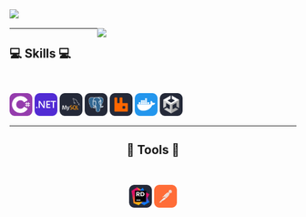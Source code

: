 <div align="left">
  <a href="https://git.io/typing-svg">
    <img src="https://readme-typing-svg.herokuapp.com/?lines=Welcome+To+My+Profil;I'm+LilNesquuik;A+Silly+Developper&center=true&size=30&color=#F8F8FF">
  </a>

  <a href="https://discord.com/users/542790005219655687"><img align="right" width="350" src="https://lanyard.kyrie25.me/api/542790005219655687?imgStyle=square&gradient=e9d6d5-e9d6d5-f3b1b4-ffffff&bg=0d1117"></a>
</div>

<hr>

<h2 align="left">💻 Skills 💻</h2>
<br>
<p align="left">
  <code><img title="CSharp" height="40" src="https://github.com/tandpfun/skill-icons/blob/main/icons/CS.svg"></code>
  <code><img title="Dotnet" height="40" src="https://github.com/tandpfun/skill-icons/blob/main/icons/DotNet.svg"></code>
  <code><img title="Mysql" height="40" src="https://github.com/tandpfun/skill-icons/blob/main/icons/MySQL-Dark.svg"></code>
  <code><img title="Postgres" height="40" src="https://github.com/tandpfun/skill-icons/blob/main/icons/PostgreSQL-Dark.svg"></code>
  <code><img title="RabbitMQ" height="40" src="https://github.com/tandpfun/skill-icons/blob/main/icons/RabbitMQ-Dark.svg"></code>
  <code><img title="Docker" height="40" src="https://github.com/tandpfun/skill-icons/blob/main/icons/Docker.svg"></code>
  <code><img title="Unity" height="40" src="https://github.com/tandpfun/skill-icons/blob/main/icons/Unity-Dark.svg"></code>
</p>

<hr>

<h2 align="center">🔧 Tools 🔧</h2>
<br>
<p align="center">
  <code><img title="Rider" height="40" src="https://github.com/tandpfun/skill-icons/blob/main/icons/Rider-Dark.svg"></code>
  <code><img title="Postman" height="40" src="https://github.com/tandpfun/skill-icons/blob/main/icons/Postman.svg"></code>
</p>
  
 
